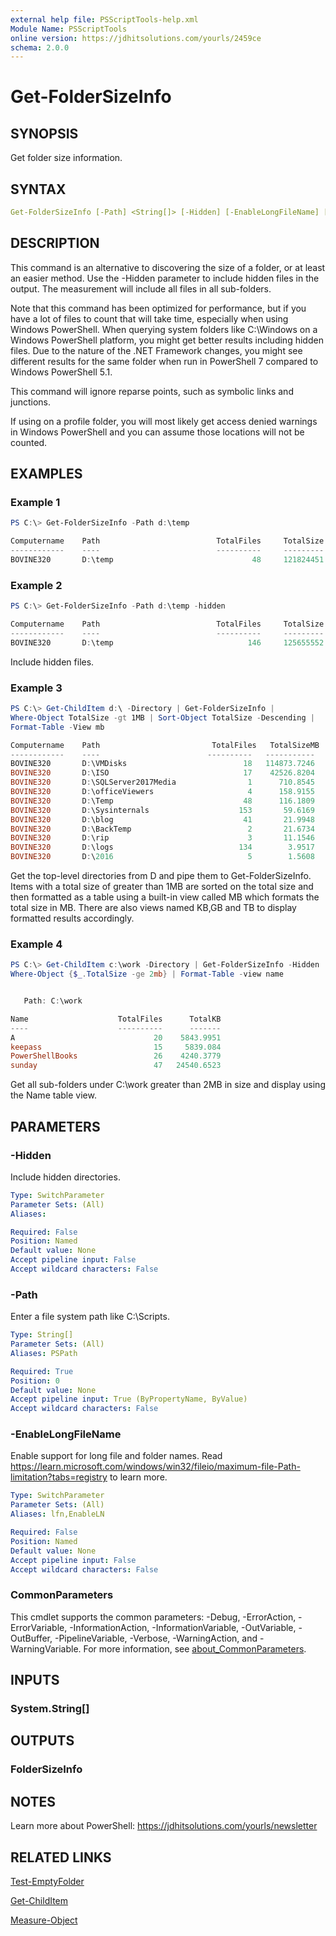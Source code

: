 ```yaml
---
external help file: PSScriptTools-help.xml
Module Name: PSScriptTools
online version: https://jdhitsolutions.com/yourls/2459ce
schema: 2.0.0
---
```


# Get-FolderSizeInfo

## SYNOPSIS

Get folder size information.

## SYNTAX

```yaml
Get-FolderSizeInfo [-Path] <String[]> [-Hidden] [-EnableLongFileName] [<CommonParameters>]
```

## DESCRIPTION

This command is an alternative to discovering the size of a folder, or at least an easier method. Use the -Hidden parameter to include hidden files in the output. The measurement will include all files in all sub-folders.

Note that this command has been optimized for performance, but if you have a lot of files to count that will take time, especially when using Windows PowerShell. When querying system folders like C:\Windows on a Windows PowerShell platform, you might get better results including hidden files. Due to the nature of the .NET Framework changes, you might see different results for the same folder when run in PowerShell 7 compared to Windows PowerShell 5.1.

This command will ignore reparse points, such as symbolic links and junctions.

If using on a profile folder, you will most likely get access denied warnings in Windows PowerShell and you can assume those locations will not be counted.

## EXAMPLES

### Example 1

```powershell
PS C:\> Get-FolderSizeInfo -Path d:\temp

Computername    Path                          TotalFiles     TotalSize
------------    ----                          ----------     ---------
BOVINE320       D:\temp                               48     121824451
```

### Example 2

```powershell
PS C:\> Get-FolderSizeInfo -Path d:\temp -hidden

Computername    Path                          TotalFiles     TotalSize
------------    ----                          ----------     ---------
BOVINE320       D:\temp                              146     125655552
```

Include hidden files.

### Example 3

```powershell
PS C:\> Get-ChildItem d:\ -Directory | Get-FolderSizeInfo |
Where-Object TotalSize -gt 1MB | Sort-Object TotalSize -Descending |
Format-Table -View mb

Computername    Path                         TotalFiles   TotalSizeMB
------------    ----                        ----------   -----------
BOVINE320       D:\VMDisks                          18   114873.7246
BOVINE320       D:\ISO                              17    42526.8204
BOVINE320       D:\SQLServer2017Media                1      710.8545
BOVINE320       D:\officeViewers                     4      158.9155
BOVINE320       D:\Temp                             48      116.1809
BOVINE320       D:\Sysinternals                    153       59.6169
BOVINE320       D:\blog                             41       21.9948
BOVINE320       D:\BackTemp                          2       21.6734
BOVINE320       D:\rip                               3       11.1546
BOVINE320       D:\logs                            134        3.9517
BOVINE320       D:\2016                              5        1.5608
```

Get the top-level directories from D and pipe them to Get-FolderSizeInfo. Items with a total size of greater than 1MB are sorted on the total size and then formatted as a table using a built-in view called MB which formats the total size in MB. There are also views named KB,GB and TB to display formatted results accordingly.

### Example 4

```powershell
PS C:\> Get-ChildItem c:\work -Directory | Get-FolderSizeInfo -Hidden |
Where-Object {$_.TotalSize -ge 2mb} | Format-Table -view name


   Path: C:\work

Name                    TotalFiles      TotalKB
----                    ----------      -------
A                               20    5843.9951
keepass                         15     5839.084
PowerShellBooks                 26    4240.3779
sunday                          47   24540.6523
```

Get all sub-folders under C:\work greater than 2MB in size and display using the Name table view.

## PARAMETERS

### -Hidden

Include hidden directories.

```yaml
Type: SwitchParameter
Parameter Sets: (All)
Aliases:

Required: False
Position: Named
Default value: None
Accept pipeline input: False
Accept wildcard characters: False
```

### -Path

Enter a file system path like C:\Scripts.

```yaml
Type: String[]
Parameter Sets: (All)
Aliases: PSPath

Required: True
Position: 0
Default value: None
Accept pipeline input: True (ByPropertyName, ByValue)
Accept wildcard characters: False
```

### -EnableLongFileName

Enable support for long file and folder names. Read https://learn.microsoft.com/windows/win32/fileio/maximum-file-Path-limitation?tabs=registry to learn more.

```yaml
Type: SwitchParameter
Parameter Sets: (All)
Aliases: lfn,EnableLN

Required: False
Position: Named
Default value: None
Accept pipeline input: False
Accept wildcard characters: False
```

### CommonParameters

This cmdlet supports the common parameters: -Debug, -ErrorAction, -ErrorVariable, -InformationAction, -InformationVariable, -OutVariable, -OutBuffer, -PipelineVariable, -Verbose, -WarningAction, and -WarningVariable. For more information, see [about_CommonParameters](http://go.microsoft.com/fwlink/?LinkID=113216).

## INPUTS

### System.String[]

## OUTPUTS

### FolderSizeInfo

## NOTES

Learn more about PowerShell: https://jdhitsolutions.com/yourls/newsletter

## RELATED LINKS

[Test-EmptyFolder](Test-EmptyFolder.md)

[Get-ChildItem]()

[Measure-Object]()
